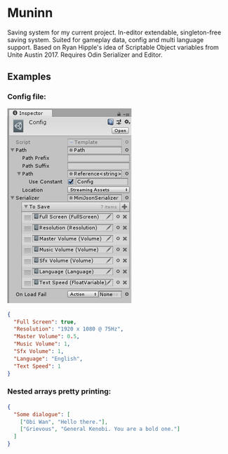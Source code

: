 # Muninn

Saving system for my current project. In-editor extendable, singleton-free saving system. Suited for gameplay data, config and multi language support. Based on Ryan Hipple's idea of Scriptable Object variables from Unite Austin 2017. Requires Odin Serializer and Editor.


## Examples

### Config file:

![Example](Example.png)
```json
{
  "Full Screen": true,
  "Resolution": "1920 x 1080 @ 75Hz",
  "Master Volume": 0.5,
  "Music Volume": 1,
  "Sfx Volume": 1,
  "Language": "English",
  "Text Speed": 1
}
```

### Nested arrays pretty printing:

```json
{
  "Some dialogue": [    
    ["Obi Wan", "Hello there."], 
    ["Grievous", "General Kenobi. You are a bold one."]
  ]
}
```